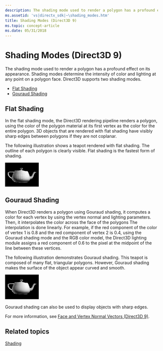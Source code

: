 ```yaml
---
description: The shading mode used to render a polygon has a profound effect on its appearance. Shading modes determine the intensity of color and lighting at any point on a polygon face. Direct3D supports two shading modes.
ms.assetid: 'vs|directx_sdk|~\shading_modes.htm'
title: Shading Modes (Direct3D 9)
ms.topic: concept-article
ms.date: 05/31/2018
---
```


# Shading Modes (Direct3D 9)

The shading mode used to render a polygon has a profound effect on its appearance. Shading modes determine the intensity of color and lighting at any point on a polygon face. Direct3D supports two shading modes.

-   [Flat Shading](#flat-shading)
-   [Gouraud Shading](#gouraud-shading)

## Flat Shading

In the flat shading mode, the Direct3D rendering pipeline renders a polygon, using the color of the polygon material at its first vertex as the color for the entire polygon. 3D objects that are rendered with flat shading have visibly sharp edges between polygons if they are not coplanar.

The following illustration shows a teapot rendered with flat shading. The outline of each polygon is clearly visible. Flat shading is the fastest form of shading.

![illustration of a teapot by using flat shading](images/flattea.png)

## Gouraud Shading

When Direct3D renders a polygon using Gouraud shading, it computes a color for each vertex by using the vertex normal and lighting parameters. Then, it interpolates the color across the face of the polygons The interpolation is done linearly. For example, if the red component of the color of vertex 1 is 0.8 and the red component of vertex 2 is 0.4, using the Gouraud shading mode and the RGB color model, the Direct3D lighting module assigns a red component of 0.6 to the pixel at the midpoint of the line between these vertices.

The following illustration demonstrates Gouraud shading. This teapot is composed of many flat, triangular polygons. However, Gouraud shading makes the surface of the object appear curved and smooth.

![illustration of teapot by using gouraud shading](images/gourtea.png)

Gouraud shading can also be used to display objects with sharp edges.

For more information, see [Face and Vertex Normal Vectors (Direct3D 9)](face-and-vertex-normal-vectors.md).

## Related topics

<dl> <dt>

[Shading](shading.md)
</dt> </dl>

 

 




